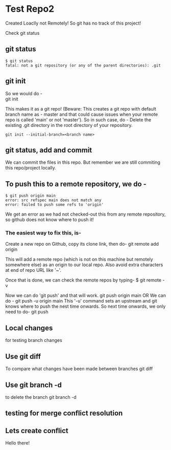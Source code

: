 # Test Repo2

Created Loaclly not Remotely!
So git has no track of this project!

Check git status

## git status
    $ git status
    fatal: not a git repository (or any of the parent directories): .git

## git init
So we would do -  
    git init

This makes it as a git repo! (Beware: This creates a git repo with default branch name as - master and that could cause issues when your remote repo is called 'main' or not 'master').
So in such case, do -
    Delete the existing .git directory in the root directory of your repository.

    git init --initial-branch=<branch name>


## git status, add and commit
We can commit the files in this repo. But remember we are still commiting this repo/project locally.

## To push this to a remote repository, we do -
    $ git push origin main
    error: src refspec main does not match any
    error: failed to push some refs to 'origin'

We get an error as we had not checked-out this from any remote repository, so github does not know where to push it!

### The easiest way to fix this, is-

Create a new repo on Github, copy its clone link, then do-
    git remote add origin <cloning link of that repo>

This will add a remote repo (which is not on this machine but remotely somewhere else) as an origin to our local repo.
Also avoid extra characters at end of repo URL like '~'.

Once that is done, we can check the remote repos by typing-
    $ git remote -v

Now we can do   'git push' and that will work.
    git push origin main
             OR
We can do -
    git push -u origin main
This '-u' command sets an upstream and git knows where to push the nest time onwards.
So next time onwards, we only need to do-
    git push

## Local changes

for testing branch changes

## Use git diff
To compare what changes have been made between branches
    git diff <branch-name>

    
## Use git branch -d 
to delete the branch
    git branch -d <branch name>

## testing for merge conflict resolution

## Lets create conflict
Hello there!

